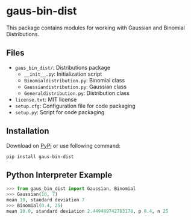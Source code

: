 # gaus-bin-dist

This package contains modules for working with Gaussian and Binomial Distributions.

## Files

* `gaus_bin_dist/`: Distributions package
  * `__init__.py`: Initialization script
  * `Binomialdistribution.py`: Binomial class
  * `Gaussiandistribution.py`: Gaussian class
  * `Generaldistribution.py`: Distribution class
* `license.txt`: MIT license
* `setup.cfg`: Configuration file for code packaging
* `setup.py`: Script for code packaging

## Installation

Download on [PyPi](https://pypi.org/project/gaus-bin-dist/) or use following command:

`pip install gaus-bin-dist`

## Python Interpreter Example

```python
>>> from gaus_bin_dist import Gaussian, Binomial
>>> Gaussian(10, 7)
mean 10, standard deviation 7
>>> Binomial(0.4, 25)
mean 10.0, standard deviation 2.449489742783178, p 0.4, n 25
```
